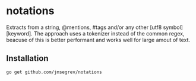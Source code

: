 notations
=========

Extracts from a string, @mentions, #tags and/or any other [utf8 symbol][keyword]. The approach uses a tokenizer instead of the common regex, beacuse of this is better performant and works well for large amout of text.

## Installation 
`go get github.com/jmsegrev/notations`

